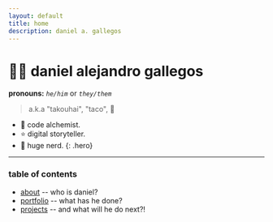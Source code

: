 ```yaml
---
layout: default
title: home
description: daniel a. gallegos
---
```

# 👨‍💻️ daniel alejandro gallegos
**pronouns:** *`he/him`* or *`they/them`*

> a.k.a "takouhai", "taco", 🌮

* 🔮 code alchemist.
* ⭐ digital storyteller.
* 💚 huge nerd.
{: .hero}

---

### table of contents


* [about](about) -- who is daniel?
* [portfolio](portfolio) -- what has he done? 
* [projects](projects) -- and what will he do next?! 
